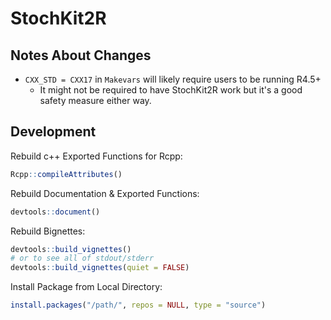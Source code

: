# StochKit2R

## Notes About Changes

- `CXX_STD = CXX17` in `Makevars` will likely require users to be running R4.5+
  - It might not be required to have StochKit2R work but it's a good safety
    measure either way.

## Development

Rebuild c++ Exported Functions for Rcpp:

```r
Rcpp::compileAttributes()
```

Rebuild Documentation & Exported Functions:

```r
devtools::document()
```

Rebuild Bignettes:

```r
devtools::build_vignettes()
# or to see all of stdout/stderr
devtools::build_vignettes(quiet = FALSE)
```

Install Package from Local Directory:

```r
install.packages("/path/", repos = NULL, type = "source")
```
